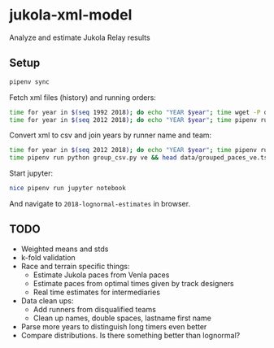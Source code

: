 # jukola-xml-model
Analyze and estimate Jukola Relay results

## Setup
```bash
pipenv sync
```

Fetch xml files (history) and running orders:

```bash
time for year in $(seq 1992 2018); do echo "YEAR $year"; time wget -P data https://results.jukola.com/tulokset/results_j${year}_ju.xml; done
time for year in $(seq 2012 2018); do echo "YEAR $year"; time pipenv run python fetch_running_order.py ${year} && wc data/running_order_j${year}_ju.tsv; done

```

Convert xml to csv and join years by runner name and team:

```bash
time for year in $(seq 2012 2018); do echo "YEAR $year"; time pipenv run python result_xml_to_csv.py $year ve && head data/results_with_dist_j${year}_ve.tsv; done
time pipenv run python group_csv.py ve && head data/grouped_paces_ve.tsv
```

Start jupyter:
```bash
nice pipenv run jupyter notebook
```

And navigate to `2018-lognormal-estimates` in browser.


## TODO

* Weighted means and stds
* k-fold validation
* Race and terrain specific things:
  * Estimate Jukola paces from Venla paces
  * Estimate paces from optimal times given by track designers
  * Real time estimates for intermediaries
* Data clean ups:
  * Add runners from disqualified teams
  * Clean up names, double spaces, lastname first name
* Parse more years to distinguish long timers even better
* Compare distributions. Is there something better than lognormal?
    